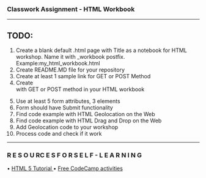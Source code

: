 ### Classwork Assignment - HTML Workbook
  --------------------------------
## TODO:
1. Create a blank default .html page with Title as a notebook for HTML workshop. Name it with _workbook postfix. Example:my_html_workbook.html 
2. Create README.MD file for your repository
3. Create at least 1 sample link for GET or POST Method
4. Create <form> with GET or POST method in your HTML workbook
6. Use at least 5 form attributes, 3 elements
7. Form should have Submit functionality
8. Find code example with HTML Geolocation on the Web
9. Find code example with HTML Drag and Drop on the Web
10. Add Geolocation code to your workshop
11. Process code and check if it work
    
 -------------------------------
 
### R E S O U RC E S F O R S E L F - L E A R N I N G
• [HTML 5 Tutorial ](https://www.w3schools.com/html/default.asp)
• [Free CodeCamp activities](https://www.freecodecamp.org/learn/responsive-web-design/)
